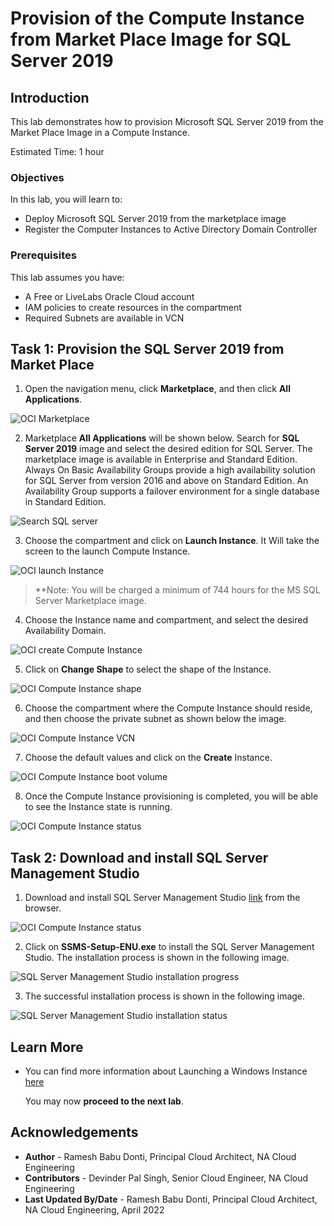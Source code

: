 # Provision of the Compute Instance from Market Place Image for SQL Server 2019

## Introduction

This lab demonstrates how to provision Microsoft SQL Server 2019 from the Market Place Image in a Compute Instance.

Estimated Time:  1 hour

### Objectives
In this lab, you will learn to:
* Deploy Microsoft SQL Server 2019 from the marketplace image
* Register the Computer Instances to Active Directory Domain Controller

### Prerequisites

This lab assumes you have:
- A Free or LiveLabs Oracle Cloud account
- IAM policies to create resources in the compartment
- Required Subnets are available in VCN

##  Task 1: Provision the SQL Server 2019 from Market Place

1. Open the navigation menu, click **Marketplace**, and then click **All Applications**.

  ![OCI Marketplace](./images/compute-instance-oci.png "OCI Marketplace")

2. Marketplace **All Applications** will be shown below. Search for **SQL Server 2019** image and select the desired edition for SQL Server. The marketplace image is available in Enterprise and Standard Edition. Always On Basic Availability Groups provide a high availability solution for SQL Server from version 2016 and above on Standard Edition. An Availability Group supports a failover environment for a single database in Standard Edition.

  ![Search SQL server](./images/compute-instance-marketplace.png "Search SQL server")

3. Choose the compartment and click on **Launch Instance**. It Will take the screen to the launch Compute Instance.

  ![OCI launch Instance](./images/compute-instance-compartment.png "OCI launch Instance")

> **Note: You will be charged a minimum of 744 hours for the MS SQL Server Marketplace image.

4. Choose the Instance name and compartment, and select the desired Availability Domain.

  ![OCI create Compute Instance](./images/compute-instance-ad.png "OCI create Compute Instance")

5. Click on **Change Shape** to select the shape of the Instance.

  ![OCI Compute Instance shape](./images/compute-instance-shape.png "OCI Compute Instance shape")

6. Choose the compartment where the Compute Instance should reside, and then choose the private subnet as shown below the image.

  ![OCI Compute Instance VCN](./images/compute-instance-compart.png "OCI Compute Instance VCN")

7. Choose the default values and click on the **Create** Instance.

  ![OCI Compute Instance boot volume](./images/compute-instance-default.png "OCI Compute Instance boot volume")

8. Once the Compute Instance provisioning is completed, you will be able to see the Instance state is running.

  ![OCI Compute Instance status](./images/compute-instance-provision.png "OCI Compute Instance status")

##  Task 2: Download and install SQL Server Management Studio

1. Download and install SQL Server Management Studio [link](https://go.microsoft.com/fwlink/?linkid=2195969&clcid=0x409) from the browser.

  ![OCI Compute Instance status](./images/managementstudiodownload.png "OCI Compute Instance status")

2. Click on **SSMS-Setup-ENU.exe** to install the SQL Server Management Studio. The installation process is shown in the following image. 

  ![SQL Server Management Studio installation progress](./images/sqlservermanagementstudioinstallation.png "SQL Server Management Studio installation progress")

3. The successful installation process is shown in the following image. 

  ![SQL Server Management Studio installation status](./images/sqlservermanagementstudiostatus.png "SQL Server Management Studio installation status")

## Learn More
- You can find more information about Launching a Windows Instance [here](https://docs.oracle.com/en-us/iaas/Content/GSG/Tasks/launchinginstanceWindows.htm)

  You may now **proceed to the next lab**.

## Acknowledgements
* **Author** - Ramesh Babu Donti, Principal Cloud Architect, NA Cloud Engineering
* **Contributors** -  Devinder Pal Singh, Senior Cloud Engineer, NA Cloud Engineering
* **Last Updated By/Date** - Ramesh Babu Donti, Principal Cloud Architect, NA Cloud Engineering, April 2022